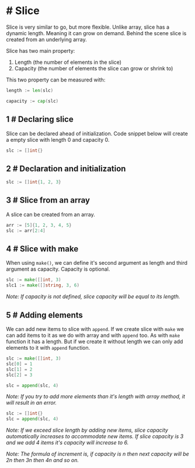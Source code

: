 # # Slice
Slice is very similar to go, but more flexible. Unlike array, slice has a dynamic length. Meaning it can grow on demand. Behind the scene slice is created from an underlying array.

Slice has two main property:
1. Length (the number of elements in the slice)
2. Capacity (the number of elements the slice can grow or shrink to)

This two property can be measured with:

```go
length := len(slc)
```

```go
capacity := cap(slc)
```

## 1 # Declaring slice
Slice can be declared ahead of initialization. Code snippet below will create a empty slice with length 0 and capacity 0.

```go
slc := []int{}
```

## 2 # Declaration and initialization

```go
slc := []int{1, 2, 3}
```

##  3 # Slice from an array
A slice can be created from an array.

```go
arr := [5]{1, 2, 3, 4, 5}
slc := arr[2:4]
```

## 4 # Slice with make
When using `make()`, we can define it's second argument as length and third argument as capacity. Capacity is optional.

```go
slc := make([]int, 3)
slc1 := make([]string, 3, 6)
```

*Note: If capacity is not defined, slice capacity will be equal to its length.*

## 5 # Adding elements
We can add new items to slice with `append`. If we create slice with `make` we can add items to it as we do with array and with `append` too. As with `make` function it has a length. But if we create it without length we can only add elements to it with `append` function.

```go
slc := make([]int, 3)
slc[0] = 1
slc[1] = 2
slc[2] = 3

slc = append(slc, 4)
```

*Note: If you try to add more elements than it's length with array method, it will result in an error.*

```go
slc := []int{}
slc = append(slc, 4)
```

*Note: If we exceed slice length by adding new items, slice capacity automatically increases to accommodate new items. If slice capacity is 3 and we add 4 items it's capacity will increase to 6.*

*Note: The formula of increment is, if capacity is n then next capacity will be 2n then 3n then 4n and so on.*